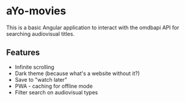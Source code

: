 # aYo-movies
This is a basic Angular application to interact with the omdbapi API for searching audiovisual titles.

## Features
- Infinite scrolling
- Dark theme (because what's a website without it?)
- Save to "watch later"
- PWA - caching for offline mode
- Filter search on audiovisual types

